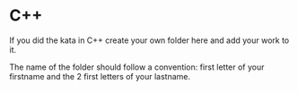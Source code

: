 # C++

If you did the kata in C++ create your own folder here and add your work to it.

The name of the folder should follow a convention: first letter of your firstname and the 2 first letters of your lastname.
